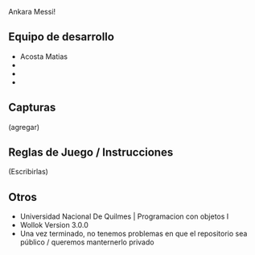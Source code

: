 Ankara Messi!

## Equipo de desarrollo

- Acosta Matias
- 
- 
-

## Capturas

(agregar)

## Reglas de Juego / Instrucciones

(Escribirlas)


## Otros

- Universidad Nacional De Quilmes | Programacion con objetos I
- Wollok Version 3.0.0
- Una vez terminado, no tenemos problemas en que el repositorio sea público / queremos manternerlo privado
